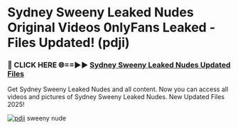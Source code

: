 # Sydney Sweeny Leaked Nudes Original Videos 0nlyFans Leaked - Files Updated! (pdji)

<h3>🔴 CLICK HERE 🌐==►► <a href="https://tinyurl.com/5h6xmrr3" rel="nofollow">Sydney Sweeny Leaked Nudes Updated Files</a></h3>

Get Sydney Sweeny Leaked Nudes and all content. Now you can access all videos and pictures of Sydney Sweeny Leaked Nudes. New Updated Files 2025!

[![pdji](https://i.imgur.com/KVD873Z.gif)](https://tinyurl.com/5h6xmrr3)
sweeny nude
